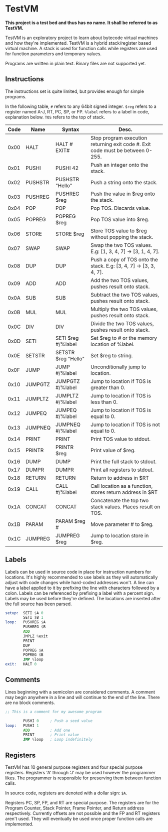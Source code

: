 # TestVM

**This project is a test bed and thus has no name. It shall be referred to as TestVM.**

TestVM is an exploratory project to learn about bytecode virtual machines and how they're implemented.
TestVM is a hybrid stack/register based virtual machine. A stack is used for function calls while registers
are used for function parameters and temporary values.

Programs are written in plain text. Binary files are not supported yet.

## Instructions

The instructions set is quite limited, but provides enough for simple programs.

In the following table, `#` refers to any 64bit signed integer. `$reg` refers to a register named A-J, RT, PC, SP, or FP.
`%label` refers to a label in code, explanation below. `TOS` refers to the top of stack.

| Code | Name    | Syntax              | Desc.                                                                          |
|------|---------|---------------------|--------------------------------------------------------------------------------|
| 0x00 | HALT    | HALT # EXIT#        | Stop program execution returning exit code #. Exit code must be between 0-255. |
| 0x01 | PUSHI   | PUSHI 42            | Push an integer onto the stack.                                                |
| 0x02 | PUSHSTR | PUSHSTR "Hello"     | Push a string onto the stack.                                                  |
| 0x03 | PUSHREG | PUSHREG $reg        | Push the value in $reg onto the stack.                                         |
| 0x04 | POP     | POP                 | Pop TOS. Discards value.                                                       |
| 0x05 | POPREG  | POPREG $reg         | Pop TOS value into $reg.                                                       |
| 0x06 | STORE   | STORE $reg          | Store TOS value to $reg without popping the stack.                             |
| 0x07 | SWAP    | SWAP                | Swap the two TOS values. E.g: [1, 3, 4, 7] -> [3, 1, 4, 7].                    |
| 0x08 | DUP     | DUP                 | Push a copy of TOS onto the stack. E.g: [3, 4, 7] -> [3, 3, 4, 7].             |
| 0x09 | ADD     | ADD                 | Add the two TOS values, pushes result onto stack.                              |
| 0x0A | SUB     | SUB                 | Subtract the two TOS values, pushes result onto stack.                         |
| 0x0B | MUL     | MUL                 | Multiply the two TOS values, pushes result onto stack.                         |
| 0x0C | DIV     | DIV                 | Divide the two TOS values, pushes result onto stack.                           |
| 0x0D | SETI    | SETI $reg #/%label  | Set $reg to # or the memory location of %label.                                |
| 0x0E | SETSTR  | SETSTR $reg "Hello" | Set $reg to string.                                                            |
| 0x0F | JUMP    | JUMP #/%label       | Unconditionally jump to location.                                              |
| 0x10 | JUMPGTZ | JUMPGTZ #/%label    | Jump to location if TOS is greater than 0.                                     |
| 0x11 | JUMPLTZ | JUMPLTZ #/%label    | Jump to location if TOS is less than 0.                                        |
| 0x12 | JUMPEQ  | JUMPEQ #/%label     | Jump to location if TOS is equal to 0.                                         |
| 0x13 | JUMPNEQ | JUMPNEQ #/%label    | Jump to location if TOS is not equal to 0.                                     |
| 0x14 | PRINT   | PRINT               | Print TOS value to stdout.                                                     |
| 0x15 | PRINTR  | PRINTR $reg         | Print value of $reg.                                                           |
| 0x16 | DUMP    | DUMP                | Print the full stack to stdout.                                                |
| 0x17 | DUMPR   | DUMPR               | Print all registers to stdout.                                                 |
| 0x18 | RETURN  | RETURN              | Return to address in $RT                                                       |
| 0x19 | CALL    | CALL #/%label       | Call location as a function, stores return address in $RT                      |
| 0x1A | CONCAT  | CONCAT              | Concatenate the top two stack values. Places result on TOS.                    |
| 0x1B | PARAM   | PARAM $reg #        | Move parameter # to $reg.                                                      |
| 0x1C | JUMPREG | JUMPREG $reg        | Jump to location store in $reg.                                                |

## Labels

Labels can be used in source code in place for instruction numbers for locations. It's highly recommended to use labels
as they will automatically adjust with code changes while hard-coded addresses won't. A line can have a label applied to
it by prefixing the line with characters followed by a colon. Labels can be referenced by prefixing a label with a percent
sign. Labels may be used before they're defined. The locations are inserted after the full source has been parsed.

```asm
setup:  SETI $A 0
        SETI $B 1
loop:   PUSHREG $A
        PUSHREG $B
        ADD
        JMPLZ %exit
        PRINT
        DUP
        POPREG $A
        POPREG $B
        JMP %loop
exit:   HALT 0
```

## Comments

Lines beginning with a semicolon are considered comments. A comment may begin anywhere in a line and will continue to the
end of the line. There are no block comments.

```asm
;; This is a comment for my awesome program

        PUSHI 0     ; Push a seed value
loop:   PUSHI 1
        ADD         ; Add one
        PRINT       ; Print value
        JMP %loop   ; Loop indefinitely
```

## Registers

TestVM has 10 general purpose registers and four special purpose registers. Registers 'A' through 'J' may be used however the
programmer likes. The programmer is responsible for preserving them between function calls.

In source code, registers are denoted with a dollar sign: `$A`.

Registers PC, SP, FP, and RT are special purpose. The registers are for the Program Counter, Stack Pointer, Frame Pointer, and
Return address respectively. Currently offsets are not possible and the FP and RT registers aren't used. They will eventually
be used once proper function calls are implemented.
